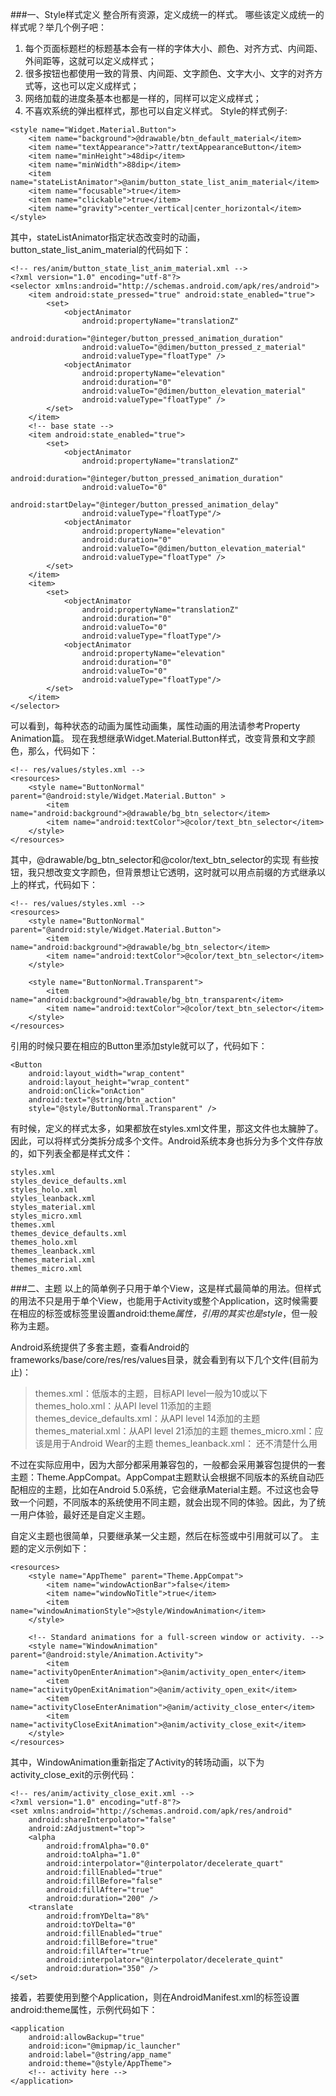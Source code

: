 ###一、Style样式定义
整合所有资源，定义成统一的样式。
哪些该定义成统一的样式呢？举几个例子吧：

  1. 每个页面标题栏的标题基本会有一样的字体大小、颜色、对齐方式、内间距、外间距等，这就可以定义成样式；
  2. 很多按钮也都使用一致的背景、内间距、文字颜色、文字大小、文字的对齐方式等，这也可以定义成样式；
  3. 网络加载的进度条基本也都是一样的，同样可以定义成样式；
  4. 不喜欢系统的弹出框样式，那也可以自定义样式。
Style的样式例子:
```
<style name="Widget.Material.Button">
    <item name="background">@drawable/btn_default_material</item>
    <item name="textAppearance">?attr/textAppearanceButton</item>
    <item name="minHeight">48dip</item>
    <item name="minWidth">88dip</item>
    <item name="stateListAnimator">@anim/button_state_list_anim_material</item>
    <item name="focusable">true</item>
    <item name="clickable">true</item>
    <item name="gravity">center_vertical|center_horizontal</item>
</style>
```
其中，stateListAnimator指定状态改变时的动画，button_state_list_anim_material的代码如下：

```
<!-- res/anim/button_state_list_anim_material.xml -->
<?xml version="1.0" encoding="utf-8"?>
<selector xmlns:android="http://schemas.android.com/apk/res/android">
    <item android:state_pressed="true" android:state_enabled="true">
        <set>
            <objectAnimator 
                android:propertyName="translationZ"
                android:duration="@integer/button_pressed_animation_duration"
                android:valueTo="@dimen/button_pressed_z_material"
                android:valueType="floatType" />
            <objectAnimator 
                android:propertyName="elevation"
                android:duration="0"
                android:valueTo="@dimen/button_elevation_material"
                android:valueType="floatType" />
        </set>
    </item>
    <!-- base state -->
    <item android:state_enabled="true">
        <set>
            <objectAnimator 
                android:propertyName="translationZ"
                android:duration="@integer/button_pressed_animation_duration"
                android:valueTo="0"
                android:startDelay="@integer/button_pressed_animation_delay"
                android:valueType="floatType"/>
            <objectAnimator 
                android:propertyName="elevation"
                android:duration="0"
                android:valueTo="@dimen/button_elevation_material"
                android:valueType="floatType" />
        </set>
    </item>
    <item>
        <set>
            <objectAnimator 
                android:propertyName="translationZ"
                android:duration="0"
                android:valueTo="0"
                android:valueType="floatType"/>
            <objectAnimator 
                android:propertyName="elevation"
                android:duration="0"
                android:valueTo="0"
                android:valueType="floatType"/>
        </set>
    </item>
</selector>
```
可以看到，每种状态的动画为属性动画集，属性动画的用法请参考Property Animation篇。
现在我想继承Widget.Material.Button样式，改变背景和文字颜色，那么，代码如下：
```
<!-- res/values/styles.xml -->
<resources>
    <style name="ButtonNormal" parent="@android:style/Widget.Material.Button" >
        <item name="android:background">@drawable/bg_btn_selector</item>
        <item name="android:textColor">@color/text_btn_selector</item>
    </style>
</resources>
```
其中，@drawable/bg_btn_selector和@color/text_btn_selector的实现
有些按钮，我只想改变文字颜色，但背景想让它透明，这时就可以用点前缀的方式继承以上的样式，代码如下：
```
<!-- res/values/styles.xml -->
<resources>
    <style name="ButtonNormal" parent="@android:style/Widget.Material.Button">
        <item name="android:background">@drawable/bg_btn_selector</item>
        <item name="android:textColor">@color/text_btn_selector</item>
    </style>

    <style name="ButtonNormal.Transparent">
        <item name="android:background">@drawable/bg_btn_transparent</item>
        <item name="android:textColor">@color/text_btn_selector</item>
    </style>
</resources>
```
引用的时候只要在相应的Button里添加style就可以了，代码如下：
```
<Button
    android:layout_width="wrap_content"
    android:layout_height="wrap_content"
    android:onClick="onAction"
    android:text="@string/btn_action"
    style="@style/ButtonNormal.Transparent" />
```

有时候，定义的样式太多，如果都放在styles.xml文件里，那这文件也太臃肿了。因此，可以将样式分类拆分成多个文件。Android系统本身也拆分为多个文件存放的，如下列表全都是样式文件：
```
styles.xml
styles_device_defaults.xml
styles_holo.xml
styles_leanback.xml
styles_material.xml
styles_micro.xml
themes.xml
themes_device_defaults.xml
themes_holo.xml
themes_leanback.xml
themes_material.xml
themes_micro.xml
```
###二、主题
以上的简单例子只用于单个View，这是样式最简单的用法。但样式的用法不只是用于单个View，也能用于Activity或整个Application，这时候需要在相应的<activity>标签或<application>标签里设置android:theme*属性，引用的其实也是style*，但一般称为主题。

Android系统提供了多套主题，查看Android的frameworks/base/core/res/res/values目录，就会看到有以下几个文件(目前为止)：
>themes.xml：低版本的主题，目标API level一般为10或以下
themes_holo.xml：从API level 11添加的主题
themes_device_defaults.xml：从API level 14添加的主题
themes_material.xml：从API level 21添加的主题
themes_micro.xml：应该是用于Android Wear的主题
themes_leanback.xml： 还不清楚什么用

不过在实际应用中，因为大部分都采用兼容包的，一般都会采用兼容包提供的一套主题：Theme.AppCompat。AppCompat主题默认会根据不同版本的系统自动匹配相应的主题，比如在Android 5.0系统，它会继承Material主题。不过这也会导致一个问题，不同版本的系统使用不同主题，就会出现不同的体验。因此，为了统一用户体验，最好还是自定义主题。

自定义主题也很简单，只要继承某一父主题，然后在<activity>标签或<application>中引用就可以了。
主题的定义示例如下：
```
<resources> 
    <style name="AppTheme" parent="Theme.AppCompat">
        <item name="windowActionBar">false</item>
        <item name="windowNoTitle">true</item>
        <item name="windowAnimationStyle">@style/WindowAnimation</item>
    </style>

    <!-- Standard animations for a full-screen window or activity. -->
    <style name="WindowAnimation" parent="@android:style/Animation.Activity">
        <item name="activityOpenEnterAnimation">@anim/activity_open_enter</item>
        <item name="activityOpenExitAnimation">@anim/activity_open_exit</item>
        <item name="activityCloseEnterAnimation">@anim/activity_close_enter</item>
        <item name="activityCloseExitAnimation">@anim/activity_close_exit</item>
    </style>
</resources>
```
其中，WindowAnimation重新指定了Activity的转场动画，以下为activity_close_exit的示例代码：
```
<!-- res/anim/activity_close_exit.xml -->
<?xml version="1.0" encoding="utf-8"?>
<set xmlns:android="http://schemas.android.com/apk/res/android"
    android:shareInterpolator="false"
    android:zAdjustment="top">
    <alpha 
        android:fromAlpha="0.0" 
        android:toAlpha="1.0"
        android:interpolator="@interpolator/decelerate_quart"
        android:fillEnabled="true"
        android:fillBefore="false" 
        android:fillAfter="true"
        android:duration="200" />
    <translate 
        android:fromYDelta="8%" 
        android:toYDelta="0"
        android:fillEnabled="true" 
        android:fillBefore="true" 
        android:fillAfter="true"
        android:interpolator="@interpolator/decelerate_quint"
        android:duration="350" />
</set>

```
接着，若要使用到整个Application，则在AndroidManifest.xml的<application>标签设置android:theme属性，示例代码如下：
```
<application
    android:allowBackup="true"
    android:icon="@mipmap/ic_launcher"
    android:label="@string/app_name"
    android:theme="@style/AppTheme">
    <!-- activity here -->
</application>
```